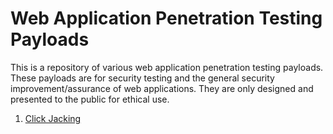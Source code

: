 # Web Application Penetration Testing Payloads

This is a repository of various web application penetration testing payloads. These payloads are for security testing and the general security improvement/assurance of web applications. They are only designed and presented to the public for ethical use.

1. [Click Jacking](https://github.com/bradleyspmckay/web-testing-payloads/tree/main/clickjacking)
